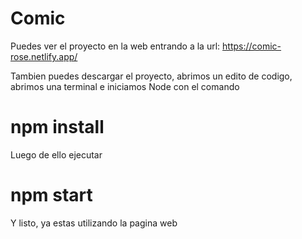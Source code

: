 # Comic
Puedes ver el proyecto en la web entrando a la url: https://comic-rose.netlify.app/

Tambien puedes descargar el proyecto, abrimos un edito de codigo, abrimos una terminal e iniciamos Node con el comando 
# npm install 
Luego de ello ejecutar 
# npm start

Y listo, ya estas utilizando la pagina web 
